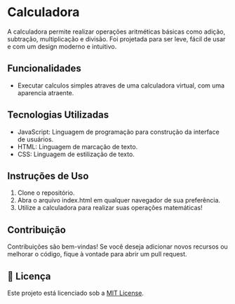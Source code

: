 # Calculadora

A calculadora permite realizar operações aritméticas básicas como adição, subtração, multiplicação e divisão. Foi projetada para ser leve, fácil de usar e com um design moderno e intuitivo.

## Funcionalidades

- Executar calculos simples atraves de uma calculadora virtual, com uma aparencia atraente.

## Tecnologias Utilizadas

  - JavaScript: Linguagem de programação para construção da interface de usuários.
  - HTML: Linguagem de marcação de texto.
  - CSS: Linguagem de estilização de texto.
  
## Instruções de Uso

1. Clone o repositório.
2. Abra o arquivo index.html em qualquer navegador de sua preferência.
3. Utilize a calculadora para realizar suas operações matemáticas!

## Contribuição

Contribuições são bem-vindas! Se você deseja adicionar novos recursos ou melhorar o código, fique à vontade para abrir um pull request.

## 📜 Licença

Este projeto está licenciado sob a [MIT License](LICENSE).

